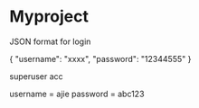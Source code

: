 # Myproject

JSON format for login


{
    "username": "xxxx",
    "password": "12344555"
}



superuser acc

username = ajie
password = abc123




